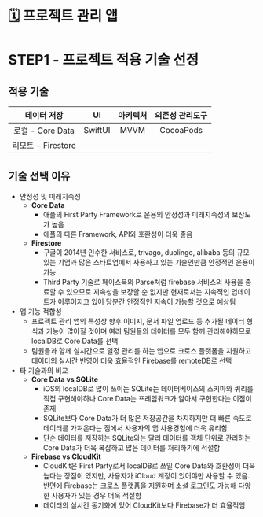 # 🗓 프로젝트 관리 앱
# STEP1 - 프로젝트 적용 기술 선정
## 적용 기술
| 데이터 저장 | UI | 아키텍처 | 의존성 관리도구 |
|:--------:|:--------:|:--------:|:--------:|
| 로컬 - Core Data | SwiftUI | MVVM |CocoaPods|
| 리모트 - Firestore |  |  ||

## 기술 선택 이유
- 안정성 및 미래지속성
    - **Core Data**
        - 애플의 First Party Framework로 운용의 안정성과 미래지속성의 보장도가 높음
        - 애플의 다른 Framework, API와 호환성이 더욱 좋음
    - **Firestore**
        - 구글이 2014년 인수한 서비스로,  trivago, duolingo, alibaba 등의 규모 있는 기업과 많은 스타트업에서 사용하고 있는 기술인만큼 안정적인 운용이 가능
        - Third Party 기술로 페이스북의 Parse처럼 firebase 서비스의 사용을 종료할 수 있으므로 지속성을 보장할 순 없지만 현재로서는 지속적인 업데이트가 이루어지고 있어 당분간 안정적인 지속이 가능할 것으로 예상됨
- 앱 기능 적합성
    - 프로젝트 관리 앱의 특성상 향후 이미지, 문서 파일 업로드 등 추가될 데이터 형식과 기능이 많아질 것이며 여러 팀원들의 데이터를 모두 함께 관리해야하므로 localDB로 Core Data를 선택
    - 팀원들과 함께 실시간으로 일정 관리를 하는 앱으로 크로스 플랫폼을 지원하고 데이터의 실시간 반영이 더욱 효율적인 Firebase를 remoteDB로 선택
- 타 기술과의 비교
    - **Core Data vs SQLite**
        - iOS의 localDB로 많이 쓰이는 SQLite는 데이터베이스의 스키마와 쿼리를 직접 구현해야하나 Core Data는 프레임워크가 알아서 구현한다는 이점이 존재
        - SQLite보다 Core Data가 더 많은 저장공간을 차지하지만 더 빠른 속도로 데이터를 가져온다는 점에서 사용자의 앱 사용경험에 더욱 유리함
        - 단순 데이터를 저장하는 SQLite와는 달리 데이터를 객체 단위로 관리하는 Core Data가 더욱 복잡하고 많은 데이터를 처리하기에 적절함
    - **Firebase vs CloudKit**
        - CloudKit은 First Party로서 localDB로 쓰일 Core Data와 호환성이 더욱 높다는 장점이 있지만, 사용자가 iCloud 계정이 있어야만 사용할 수 있음. 반면에 Firebase는 크로스 플랫폼을 지원하며 소셜 로그인도 가능해 다양한 사용자가 있는 경우 더욱 적절함
        - 데이터의 실시간 동기화에 있어 CloudKit보다 Firebase가 더 효율적임
